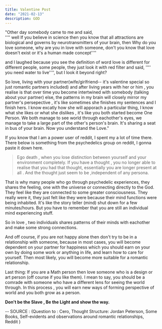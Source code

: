 ```yaml
---
title: Valentine Post 
date: "2021-02-13"
description: GOD
---
```



"Other day somebody came to me and said, 
<br>
'''' well If you believe in science then you know that all attractions are biological and governs by neurotransmitters of your brain, then Why do you love someone, why are you in love with someone, don't you know that love doesn't exist or it's a human made concept''''
<br>  

and I laughed because you see the definition of word love is different for different people, some people, they just look it with red filter and said, '''' you need water to live'''', but I look it beyond right? 
<br>

So love, living with your partner(wife/girlfriend-- it's valentine special so just romantic partners included) and after living years with her or him , you realise is that over time you become intertwined with somebody (talking about your partner) else, the patterns in my brain will closely mirror my partner's persepective , it's like sometimes she finishes my sentences and I finish hers. I know excatly how she will apporach a particular thing, I know what she likes or what she dislikes , it's like you both started become One Person.
We both manage to see world through eachother's eyes, we manage to take a large part of the other's person's brain. It's sharing a seat in bus of your brain. 
Now you understand the Love."
<br>

If you know that I am a power user of reddit, I spent my a lot of time there.
There below is something from the psychedelics group on reddit, I gonna paste it down here.   

> Ego death , when you lose distinction between yourself and your environment completely.
> If you have a thought , you no longer able to realise that you had that thought, essentially you are longer present at all . And the thought just seem to be ,independent of any persona.



That is why many people who go through psychedelic experiences, they shares the feeling, one with the universe or connecting directly to the God. They feel like they are connected to some greater consciousness. They really were it, they just felt like they were because their mind functions were being inhabited. It's like the story teller (mind) shut down for a few minutes/hours. But you have to remember that you are still an individual mind experiencing stuff.

So in love , two individuals shares patterns of their minds with eachother and make some strong connections.

And off course, if you are not happy alone then don't try to be in a relationship with someone, because in most cases, you will become dependent on your partner for happiness which you should earn on your own by doing some work or anything in life, and learn how to care for yourself. Then most likely, you will become more suitable for a romantic relationship.

Last thing: If you are a Math person then love someone who is a design or art person (off course if you like them). I mean to say, you should be a comrade with someone who have a different lens for seeing the world through. In this process , you will earn new ways of forming perspective of world and you both grow as a person. 

<strong> Don't be the Slave , Be the Light and show the way. </strong>


-- SOURCE : (Question to : Cero,
Thought Structure:  Jordan Peterson, Some Books, Self-evidents and observations around romantic relationships, Reddit )
